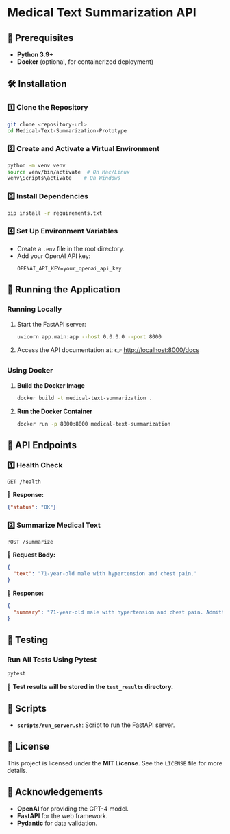 # Medical Text Summarization API

## 📌 Prerequisites
- **Python 3.9+**
- **Docker** (optional, for containerized deployment)

## 🛠 Installation

### 1️⃣ Clone the Repository
```bash
git clone <repository-url>
cd Medical-Text-Summarization-Prototype
```

### 2️⃣ Create and Activate a Virtual Environment
```bash
python -m venv venv
source venv/bin/activate  # On Mac/Linux
venv\Scripts\activate    # On Windows
```

### 3️⃣ Install Dependencies
```bash
pip install -r requirements.txt
```

### 4️⃣ Set Up Environment Variables
- Create a `.env` file in the root directory.
- Add your OpenAI API key:
  ```
  OPENAI_API_KEY=your_openai_api_key
  ```

## 🚀 Running the Application

### **Running Locally**
1. Start the FastAPI server:
   ```bash
   uvicorn app.main:app --host 0.0.0.0 --port 8000
   ```
2. Access the API documentation at:
   👉 [http://localhost:8000/docs](http://localhost:8000/docs)

### **Using Docker**
1. **Build the Docker Image**
   ```bash
   docker build -t medical-text-summarization .
   ```
2. **Run the Docker Container**
   ```bash
   docker run -p 8000:8000 medical-text-summarization
   ```

## 📡 API Endpoints

### **1️⃣ Health Check**
```http
GET /health
```
🔹 **Response:**
```json
{"status": "OK"}
```

### **2️⃣ Summarize Medical Text**
```http
POST /summarize
```
🔹 **Request Body:**
```json
{
  "text": "71-year-old male with hypertension and chest pain."
}
```
🔹 **Response:**
```json
{
  "summary": "71-year-old male with hypertension and chest pain. Admitted for observation."
}
```

## 🧪 Testing
### **Run All Tests Using Pytest**
```bash
pytest
```
🔹 **Test results will be stored in the `test_results` directory.**

## 📜 Scripts
- **`scripts/run_server.sh`**: Script to run the FastAPI server.

## 📄 License
This project is licensed under the **MIT License**. See the `LICENSE` file for more details.

## 🙌 Acknowledgements
- **OpenAI** for providing the GPT-4 model.
- **FastAPI** for the web framework.
- **Pydantic** for data validation.


